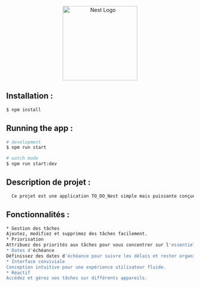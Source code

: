 <p align="center">
  <a href="http://nestjs.com/" target="blank"><img src="https://nestjs.com/img/logo-small.svg" width="200" alt="Nest Logo" /></a>
</p>
<!-- [circleci-image]: https://img.shields.io/circleci/build/github/nestjs/nest/master?token=abc123def456
[circleci-url]: https://circleci.com/gh/nestjs/nest -->
<!--[![Backers on Open Collective](https://opencollective.com/nest/backers/badge.svg)](https://opencollective.com/nest#backer)
[![Sponsors on Open Collective](https://opencollective.com/nest/sponsors/badge.svg)](https://opencollective.com/nest#sponsor)-->


## Installation :

```bash
$ npm install
```

## Running the app :

```bash
# development
$ npm run start

# watch mode
$ npm run start:dev
```

## Description de projet :
```bash
  Ce projet est une application TO_DO_Nest simple mais puissante conçue pour  \ vous aider à organiser et gérer vos tâches efficacement.  \ Que vous soyez un professionnel au calendrier chargé ou un étudiant jonglant avec plusieurs devoirs,  \ cette application TO_DO_Nest offre une interface propre et intuitive pour garder vos tâches sous contrôle.
```

## Fonctionnalités :
```bash
* Gestion des tâches 
Ajoutez, modifiez et supprimez des tâches facilement.
* Priorisation 
Attribuez des priorités aux tâches pour vous concentrer sur l'essentiel.
* Dates d'échéance 
Définissez des dates d'échéance pour suivre les délais et rester organisé.
* Interface conviviale 
Conception intuitive pour une expérience utilisateur fluide.
* Réactif 
Accédez et gérez vos tâches sur différents appareils.
```
